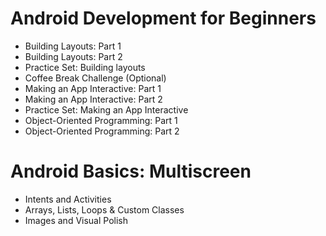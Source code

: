 # Android Development for Beginners
- Building Layouts: Part 1
- Building Layouts: Part 2
- Practice Set: Building layouts
- Coffee Break Challenge (Optional)
- Making an App Interactive: Part 1
- Making an App Interactive: Part 2
- Practice Set: Making an App Interactive
- Object-Oriented Programming: Part 1
- Object-Oriented Programming: Part 2

# Android Basics: Multiscreen
- Intents and Activities
- Arrays, Lists, Loops & Custom Classes
- Images and Visual Polish
